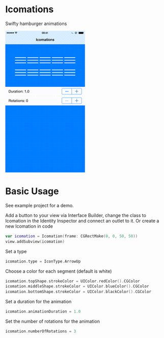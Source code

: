 Icomations
====

Swifty hamburger animations

![alt tag](screen.gif)

Basic Usage
========

See example project for a demo.


Add a button to your view via Interface Builder, change the class to Icomation in the Identity Inspector and connect an outlet to it. Or create a new Icomation in code
```swift
var icomation = Icomation(frame: CGRectMake(0, 0, 50, 50))
view.addSubview(icomation)
```

Set a type
```swift
icomation.type = IconType.ArrowUp
```

Choose a color for each segment (default is white)
```swift
icomation.topShape.strokeColor = UIColor.redColor().CGColor
icomation.middleShape.strokeColor = UIColor.blueColor().CGColor
icomation.bottomShape.strokeColor = UIColor.blackColor().CGColor
```

Set a duration for the animation
```swift
icomation.animationDuration = 1.0
```

Set the number of rotations for the animation
```swift
icomation.numberOfRotations = 3
```